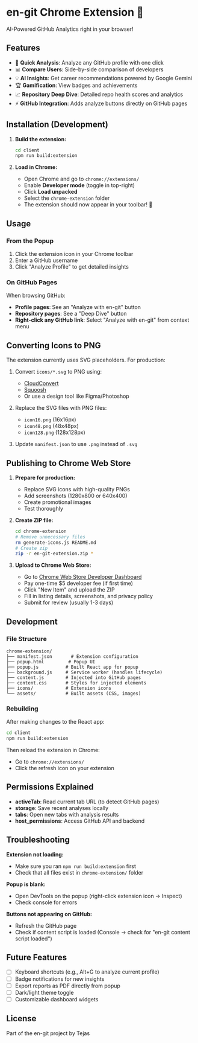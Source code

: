 # en-git Chrome Extension 🚀

AI-Powered GitHub Analytics right in your browser!

## Features

- 🎯 **Quick Analysis**: Analyze any GitHub profile with one click
- 📊 **Compare Users**: Side-by-side comparison of developers
- 💡 **AI Insights**: Get career recommendations powered by Google Gemini
- 🏆 **Gamification**: View badges and achievements
- 📈 **Repository Deep Dive**: Detailed repo health scores and analytics
- ⚡ **GitHub Integration**: Adds analyze buttons directly on GitHub pages

## Installation (Development)

1. **Build the extension:**

   ```bash
   cd client
   npm run build:extension
   ```

2. **Load in Chrome:**
   - Open Chrome and go to `chrome://extensions/`
   - Enable **Developer mode** (toggle in top-right)
   - Click **Load unpacked**
   - Select the `chrome-extension` folder
   - The extension should now appear in your toolbar! 🎉

## Usage

### From the Popup

1. Click the extension icon in your Chrome toolbar
2. Enter a GitHub username
3. Click "Analyze Profile" to get detailed insights

### On GitHub Pages

When browsing GitHub:

- **Profile pages**: See an "Analyze with en-git" button
- **Repository pages**: See a "Deep Dive" button
- **Right-click any GitHub link**: Select "Analyze with en-git" from context menu

## Converting Icons to PNG

The extension currently uses SVG placeholders. For production:

1. Convert `icons/*.svg` to PNG using:

   - [CloudConvert](https://cloudconvert.com/svg-to-png)
   - [Squoosh](https://squoosh.app/)
   - Or use a design tool like Figma/Photoshop

2. Replace the SVG files with PNG files:

   - `icon16.png` (16x16px)
   - `icon48.png` (48x48px)
   - `icon128.png` (128x128px)

3. Update `manifest.json` to use `.png` instead of `.svg`

## Publishing to Chrome Web Store

1. **Prepare for production:**

   - Replace SVG icons with high-quality PNGs
   - Add screenshots (1280x800 or 640x400)
   - Create promotional images
   - Test thoroughly

2. **Create ZIP file:**

   ```bash
   cd chrome-extension
   # Remove unnecessary files
   rm generate-icons.js README.md
   # Create zip
   zip -r en-git-extension.zip *
   ```

3. **Upload to Chrome Web Store:**
   - Go to [Chrome Web Store Developer Dashboard](https://chrome.google.com/webstore/devconsole)
   - Pay one-time $5 developer fee (if first time)
   - Click "New Item" and upload the ZIP
   - Fill in listing details, screenshots, and privacy policy
   - Submit for review (usually 1-3 days)

## Development

### File Structure

```
chrome-extension/
├── manifest.json       # Extension configuration
├── popup.html         # Popup UI
├── popup.js          # Built React app for popup
├── background.js     # Service worker (handles lifecycle)
├── content.js        # Injected into GitHub pages
├── content.css       # Styles for injected elements
├── icons/            # Extension icons
└── assets/           # Built assets (CSS, images)
```

### Rebuilding

After making changes to the React app:

```bash
cd client
npm run build:extension
```

Then reload the extension in Chrome:

- Go to `chrome://extensions/`
- Click the refresh icon on your extension

## Permissions Explained

- **activeTab**: Read current tab URL (to detect GitHub pages)
- **storage**: Save recent analyses locally
- **tabs**: Open new tabs with analysis results
- **host_permissions**: Access GitHub API and backend

## Troubleshooting

**Extension not loading:**

- Make sure you ran `npm run build:extension` first
- Check that all files exist in `chrome-extension/` folder

**Popup is blank:**

- Open DevTools on the popup (right-click extension icon → Inspect)
- Check console for errors

**Buttons not appearing on GitHub:**

- Refresh the GitHub page
- Check if content script is loaded (Console → check for "en-git content script loaded")

## Future Features

- [ ] Keyboard shortcuts (e.g., Alt+G to analyze current profile)
- [ ] Badge notifications for new insights
- [ ] Export reports as PDF directly from popup
- [ ] Dark/light theme toggle
- [ ] Customizable dashboard widgets

## License

Part of the en-git project by Tejas

